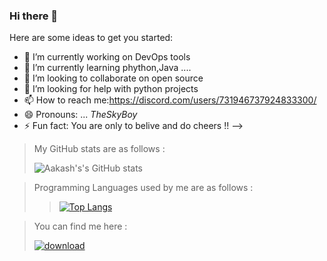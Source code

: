 ### Hi there 👋

Here are some ideas to get you started:
- 🔭 I’m currently working on DevOps tools
- 🌱 I’m currently learning phython,Java ....
- 👯 I’m looking to collaborate on open source
- 🤔 I’m looking for help with python projects
- 📫 How to reach me:https://discord.com/users/731946737924833300/
- 😄 Pronouns: ... *TheSkyBoy*
- ⚡ Fun fact: You are only to belive and do cheers !!
-->


>My GitHub stats are as follows :   
>
>![Aakash's's GitHub stats](https://github-readme-stats.vercel.app/api?username=AAKASH707&theme=dracula&show_icons=true)


> Programming Languages used by me are as follows :
>
>>[![Top Langs](https://github-readme-stats.vercel.app/api/top-langs/?username=AAKASH707&theme=dracula&layout=compact)](https://github.com/anuraghazra/github-readme-stats)




> You can find me here :
>
>  <a href="https://discordapp.com/users/731946737924833300/"><img src="https://i.ibb.co/hVNgVt8/download.jpg" alt="download" border="0"></a>
